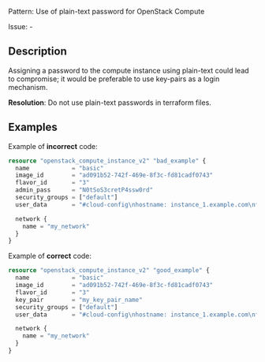 Pattern: Use of plain-text password for OpenStack Compute

Issue: -

## Description

Assigning a password to the compute instance using plain-text could lead to compromise; it would be preferable to use key-pairs as a login mechanism.

**Resolution**: Do not use plain-text passwords in terraform files.

## Examples

Example of **incorrect** code:

```terraform
resource "openstack_compute_instance_v2" "bad_example" {
  name            = "basic"
  image_id        = "ad091b52-742f-469e-8f3c-fd81cadf0743"
  flavor_id       = "3"
  admin_pass      = "N0tSoS3cretP4ssw0rd"
  security_groups = ["default"]
  user_data       = "#cloud-config\nhostname: instance_1.example.com\nfqdn: instance_1.example.com"

  network {
    name = "my_network"
  }
}
```

Example of **correct** code:

```terraform
resource "openstack_compute_instance_v2" "good_example" {
  name            = "basic"
  image_id        = "ad091b52-742f-469e-8f3c-fd81cadf0743"
  flavor_id       = "3"
  key_pair        = "my_key_pair_name"
  security_groups = ["default"]
  user_data       = "#cloud-config\nhostname: instance_1.example.com\nfqdn: instance_1.example.com"

  network {
    name = "my_network"
  }
}
```